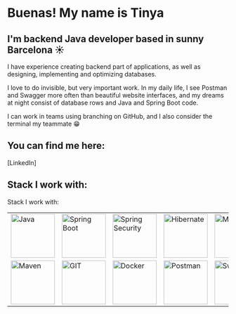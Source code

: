 # Buenas! My name is Tinya
## I'm backend Java developer based in sunny Barcelona ☀️

I have experience creating backend part of applications, as well as designing, implementing and optimizing databases. 

I love to do invisible, but very important work. In my daily life, I see Postman and Swagger more often than beautiful website interfaces, and my dreams at night consist of database rows and Java and Spring Boot code. 

I can work in teams using branching on GitHub, and I also consider the terminal my teammate 😁

## You can find me here:
[LinkedIn]

## Stack I work with:
Stack I work with:

<table style="border-collapse: collapse;">
  <tr>
    <td><img src="https://seeklogo.com/images/J/java-logo-CE0198242E-seeklogo.com.png" alt="Java" width="100"></td>
    <td><img src="https://upload.wikimedia.org/wikipedia/commons/thumb/4/44/Spring_Framework_Logo_2018.svg/1200px-Spring_Framework_Logo_2018.svg.png" alt="Spring Boot" width="100"></td>
    <td><img src="https://www.dariawan.com/media/images/tech-spring-security.width-400.png" alt="Spring Security" width="100"></td>
    <td><img src="https://cdn.icon-icons.com/icons2/2699/PNG/512/hibernate_logo_icon_169034.png" alt="Hibernate" width="100"></td>
    <td><img src="https://upload.wikimedia.org/wikipedia/labs/8/8e/Mysql_logo.png" alt="MySQL" width="100"></td>
    <td><img src="https://upload.wikimedia.org/wikipedia/commons/thumb/c/ca/MariaDB_colour_logo.svg/2560px-MariaDB_colour_logo.svg.png" alt="MariaDB" width="100"></td>
  </tr>
  <tr>
    <td><img src="https://res.cloudinary.com/practicaldev/image/fetch/s--1KIy2_Nb--/c_limit%2Cf_auto%2Cfl_progressive%2Cq_auto%2Cw_880/https://cdn-images-1.medium.com/max/2400/1%2AH-IQgGmDCiOcjRsFe7TzdA.png" alt="Maven" width="100"></td>
    <td><img src="https://git-scm.com/images/logos/downloads/Git-Logo-2Color.png" alt="GIT" width="100"></td>
    <td><img src="https://1000logos.net/wp-content/uploads/2021/11/Docker-Logo.png" alt="Docker" width="100"></td>
    <td><img src="https://upload.wikimedia.org/wikipedia/commons/c/c2/Postman_%28software%29.png" alt="Postman" width="100"></td>
    <td><img src="https://miro.medium.com/v2/resize:fit:818/1*zc-LgogGtr7fFHF9e1M8wA.png" alt="Swagger" width="100"></td>
    <td><img src="https://www.freeiconspng.com/thumbs/linux-icon/linux-icon-19.png" alt="Linux" width="100"></td>
  </tr>
</table>

